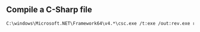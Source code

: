 ## Compile a C-Sharp file

```bash
C:\windows\Microsoft.NET\Framework64\v4.*\csc.exe /t:exe /out:rev.exe rev.cs
```
